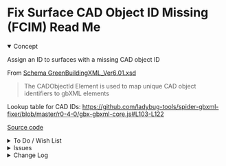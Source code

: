 # Fix Surface CAD Object ID Missing (FCIM) Read Me

<details open >

<summary>Concept</summary>

Assign an ID to surfaces with a missing CAD object ID

From [Schema GreenBuildingXML_Ver6.01.xsd]( http://gbxml.org/schema_doc/6.01/GreenBuildingXML_Ver6.01.html)

> The CADObjectId Element is used to map unique CAD object identifiers to gbXML elements

Lookup table for CAD IDs: https://github.com/ladybug-tools/spider-gbxml-fixer/blob/master/r0-4-0/gbx-gbxml-core.js#L103-L122

[Source code]( https://github.com/ladybug-tools/spider-gbxml-fixer/tree/master/r0-4-0/fcim-fix-cad-id-missing )
</details>

<details>

<summary>To Do / Wish List</summary>

* 2019-05-17 ~ Add complete set of CAD IDs to GBX.cadIdsDefault

</details>

<details>

<summary>Issues</summary>


</details>

<details>

<summary>Change Log</summary>

### 2019-05-17 ~ Theo

* F - FCIM.html: Update to newer template / pass through Validator
* C - FCIM: Update readme
* F - FCIM.js: Add better IDs / work-in-progress
* r - FCIM.js: code cleanup / pass through jsHint


### 2019-05-16 ~ Theo

* F - First commit

</details>